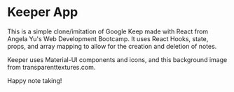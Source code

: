 # Keeper App
This is a simple clone/imitation of Google Keep made with React from Angela Yu's Web Development Bootcamp. It uses React Hooks, state, props, and array mapping to allow for the creation and deletion of notes.

Keeper uses Material-UI components and icons, and this background image from transparenttextures.com.

Happy note taking!
